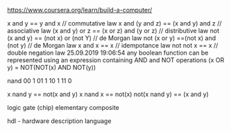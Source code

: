 https://www.coursera.org/learn/build-a-computer/

x and y == y and x // commutative law 
x and (y and z) == (x and y) and z // associative law 
(x and y) or z == (x or z) and (y or z) // distributive law 
not (x and y) == (not x) or (not Y) // de Morgan law 
not (x or y) ==(not x) and (not y) // de Morgan law 
x and x == x // idempotance law 
not not x == x // double negation law 
25.09.2019 19:06:54
any boolean function can be represented using an expression containing AND and NOT operations
(x OR y) = NOT(NOT(x) AND NOT(y))

nand
00 1
01 1
10 1
11 0

x nand y == not(x and y)
x nand x == not(x)
not(x nand y) == (x and y)

logic gate (chip)
  elementary
  composite

hdl - hardware description language

